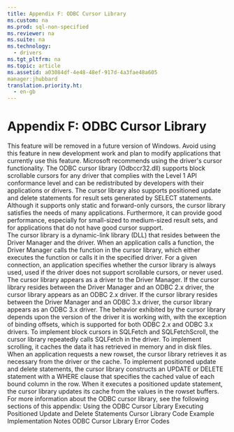 ```yaml
---
title: Appendix F: ODBC Cursor Library
ms.custom: na
ms.prod: sql-non-specified
ms.reviewer: na
ms.suite: na
ms.technology: 
  - drivers
ms.tgt_pltfrm: na
ms.topic: article
ms.assetid: a03084df-4e48-48ef-917d-4a3fae48a605
manager:jhubbard
translation.priority.ht: 
  - en-gb
---
```

# Appendix F: ODBC Cursor Library
<?xml version="1.0" encoding="utf-8"?>
<developerReferenceWithoutSyntaxDocument xmlns="http://ddue.schemas.microsoft.com/authoring/2003/5" xmlns:xlink="http://www.w3.org/1999/xlink" xmlns:xsi="http://www.w3.org/2001/XMLSchema-instance" xsi:schemaLocation="http://ddue.schemas.microsoft.com/authoring/2003/5 http://dduestorage.blob.core.windows.net/ddueschema/developer.xsd">
  <introduction>
    <alert class="important">
      <para>This feature will be removed in a future version of Windows. Avoid using this feature in new development work and plan to modify applications that currently use this feature. Microsoft recommends using the driver's cursor functionality. </para>
    </alert>
    <para>The ODBC cursor library (Odbccr32.dll) supports block scrollable cursors for any driver that complies with the Level 1 API conformance level and can be redistributed by developers with their applications or drivers. The cursor library also supports positioned update and delete statements for result sets generated by <legacyBold>SELECT</legacyBold> statements. Although it supports only static and forward-only cursors, the cursor library satisfies the needs of many applications. Furthermore, it can provide good performance, especially for small-sized to medium-sized result sets, and for applications that do not have good cursor support.</para>
  </introduction>
  <section>
    <content>
      <para>The cursor library is a dynamic-link library (DLL) that resides between the Driver Manager and the driver. When an application calls a function, the Driver Manager calls the function in the cursor library, which either executes the function or calls it in the specified driver. For a given connection, an application specifies whether the cursor library is always used, used if the driver does not support scrollable cursors, or never used.</para>
      <para>The cursor library appears as a driver to the Driver Manager. If the cursor library resides between the Driver Manager and an ODBC 2.<legacyItalic>x</legacyItalic> driver, the cursor library appears as an ODBC 2.<legacyItalic>x</legacyItalic> driver. If the cursor library resides between the Driver Manager and an ODBC 3<legacyItalic>.x</legacyItalic> driver, the cursor library appears as an ODBC 3<legacyItalic>.x</legacyItalic> driver. The behavior exhibited by the cursor library depends upon the version of the driver it is working with, with the exception of binding offsets, which is supported for both ODBC 2.<legacyItalic>x</legacyItalic> and ODBC 3.<legacyItalic>x</legacyItalic> drivers.</para>
      <para>To implement block cursors in <legacyBold>SQLFetch</legacyBold> and <legacyBold>SQLFetchScroll</legacyBold>, the cursor library repeatedly calls <legacyBold>SQLFetch</legacyBold> in the driver. To implement scrolling, it caches the data it has retrieved in memory and in disk files. When an application requests a new rowset, the cursor library retrieves it as necessary from the driver or the cache.</para>
      <para>To implement positioned update and delete statements, the cursor library constructs an <legacyBold>UPDATE</legacyBold> or <legacyBold>DELETE</legacyBold> statement with a <legacyBold>WHERE</legacyBold> clause that specifies the cached value of each bound column in the row. When it executes a positioned update statement, the cursor library updates its cache from the values in the rowset buffers.</para>
      <para>For more information about the ODBC cursor library, see the following sections of this appendix:  </para>
      <list class="bullet">
        <listItem>
          <para>
            <legacyLink xlink:href="9653f2f8-ccfc-4220-99ef-601dc0fa641c">Using the ODBC Cursor Library</legacyLink>
          </para>
        </listItem>
        <listItem>
          <para>
            <legacyLink xlink:href="1d64f309-2a6e-4ad1-a6b5-e81145549c56">Executing Positioned Update and Delete Statements</legacyLink>
          </para>
        </listItem>
        <listItem>
          <para>
            <legacyLink xlink:href="958a179c-97d9-4717-8d06-d33b715a9773">Cursor Library Code Example</legacyLink>
          </para>
        </listItem>
        <listItem>
          <para>
            <legacyLink xlink:href="7ec14b9c-69b8-4c6e-838a-88d1ebdc8725">Implementation Notes</legacyLink> </para>
        </listItem>
        <listItem>
          <para>
            <legacyLink xlink:href="9713480e-8744-4f37-a630-20871590d4a1">ODBC Cursor Library Error Codes</legacyLink>
          </para>
        </listItem>
      </list>
    </content>
  </section>
  <relatedTopics />
</developerReferenceWithoutSyntaxDocument>